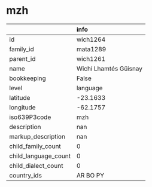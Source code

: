 # mzh
|                      | info                  |
|:---------------------|:----------------------|
| id                   | wich1264              |
| family_id            | mata1289              |
| parent_id            | wich1261              |
| name                 | Wichí Lhamtés Güisnay |
| bookkeeping          | False                 |
| level                | language              |
| latitude             | -23.1633              |
| longitude            | -62.1757              |
| iso639P3code         | mzh                   |
| description          | nan                   |
| markup_description   | nan                   |
| child_family_count   | 0                     |
| child_language_count | 0                     |
| child_dialect_count  | 0                     |
| country_ids          | AR BO PY              |
